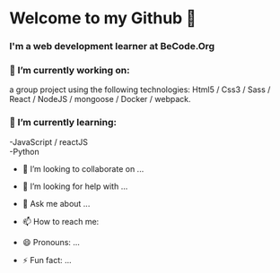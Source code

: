 # Welcome to my Github 👋

### I'm a web development learner at BeCode.Org



### 🔭 I’m currently working on:
a group project using the following technologies: Html5 / Css3 / Sass / React / NodeJS / mongoose / Docker / webpack.

### 🌱 I’m currently learning:

-JavaScript / reactJS  
-Python

- 👯 I’m looking to collaborate on ...
- 🤔 I’m looking for help with ...
- 💬 Ask me about ...
- 📫 How to reach me:


- 😄 Pronouns: ...
- ⚡ Fun fact: ...

